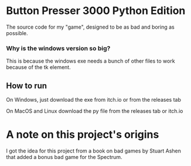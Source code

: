 # Button Presser 3000 Python Edition
The source code for my "game", designed to be as bad and boring as possible.
### Why is the windows version so big?

This is because the windows exe needs a bunch of other files to work because of the tk element.

## How to run

On Windows, just download the exe from itch.io or from the releases tab

On MacOS and Linux download the py file from the releases tab or itch.io

# A note on this project's origins

I got the idea for this project from a book on bad games by Stuart Ashen that added a bonus bad game for the Spectrum.
